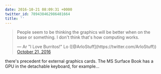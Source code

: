 ```yaml
---
date: 2016-10-21 08:09:31 +0000
twitter_id: 789438462986481664
title: ''
---
```


<blockquote class="twitter-tweet"><p lang="en" dir="ltr">People seem to be thinking the graphics will be better when on the base or something. I don&#39;t think that&#39;s how computing works.</p>&mdash; Ar &quot;I Love Burritos!&quot; Lo ([@ArloStuff](https://twitter.com/ArloStuff)) <a href="https://twitter.com/ArloStuff/status/789340940515340288?ref_src=twsrc%5Etfw">October 21, 2016</a></blockquote>
<script async src="https://platform.twitter.com/widgets.js" charset="utf-8"></script>

there's precedent for external graphics cards. The MS Surface Book has a GPU in the detachable keyboard, for example...
